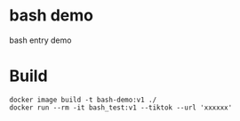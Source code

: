 # bash demo
bash entry demo

# Build
```
docker image build -t bash-demo:v1 ./
docker run --rm -it bash_test:v1 --tiktok --url 'xxxxxx'
```

